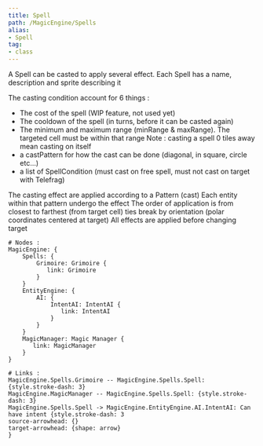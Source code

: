 ```yaml
---
title: Spell
path: /MagicEngine/Spells
alias: 
- Spell
tag: 
- class
---
```

A Spell can be casted to apply several effect.
Each Spell has a name, description and sprite describing it

The casting condition account for 6 things :
- The cost of the spell (WIP feature, not used yet)
- The cooldown of the spell (in turns, before it can be casted again)
- The minimum and maximum range (minRange & maxRange). The targeted cell must be within that range
Note : casting a spell 0 tiles away mean casting on itself
- a castPattern for how the cast can be done (diagonal, in square, circle etc...)
- a list of SpellCondition (must cast on free spell, must not cast on target with Telefrag)

The casting effect are applied according to a Pattern (cast)
Each entity within that pattern undergo the effect
The order of application is from closest to farthest (from target cell)
ties break by orientation (polar coordinates centered at target)
All effects are applied before changing target
```d2
# Nodes :
MagicEngine: {
    Spells: {
        Grimoire: Grimoire {
           link: Grimoire
        }
    }
    EntityEngine: {
        AI: {
            IntentAI: IntentAI {
               link: IntentAI
            }
        }
    }
    MagicManager: Magic Manager {
       link: MagicManager
    }
}

# Links :
MagicEngine.Spells.Grimoire -- MagicEngine.Spells.Spell: {style.stroke-dash: 3}
MagicEngine.MagicManager -- MagicEngine.Spells.Spell: {style.stroke-dash: 3}
MagicEngine.Spells.Spell -> MagicEngine.EntityEngine.AI.IntentAI: Can have intent {style.stroke-dash: 3
source-arrowhead: {}
target-arrowhead: {shape: arrow}
}

```